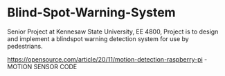 # Blind-Spot-Warning-System
Senior Project at Kennesaw State University, EE 4800, Project is to design and implement a blindspot warning detection system for use by pedestrians.

https://opensource.com/article/20/11/motion-detection-raspberry-pi - MOTION SENSOR CODE
